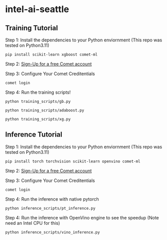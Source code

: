 # intel-ai-seattle

## Training Tutorial 

Step 1: Install the dependencies to your Python enviornment (This repo was tested on Python3.11)

```console
pip install scikit-learn xgboost comet-ml
```

Step 2: [Sign-Up for a free Comet account](https://www.comet.com/signup?utm_source=intel_ai_dev_summit&utm_medium=github&utm_content=readme)

Step 3: Configure Your Comet Creditentials 

```console
comet login 
```

Step 4: Run the training scripts!

```console
python training_scripts/gb.py
```
```console
python training_scripts/adaboost.py
```
```console
python training_scripts/xg.py
```

## Inference Tutorial 

Step 1: Install the dependencies to your Python enviornment (This repo was tested on Python3.11)

```console
pip install torch torchvision scikit-learn openvino comet-ml
```

Step 2: [Sign-Up for a free Comet account](https://www.comet.com/signup?utm_source=intel_ai_dev_summit&utm_medium=github&utm_content=readme)

Step 3: Configure Your Comet Creditentials 

```console
comet login 
```

Step 4: Run the inference with native pytorch

```console
python inference_scripts/pt_inference.py
```

Step 4: Run the inference with OpenVino engine to see the speedup (Note need an Intel CPU for this)
```console
python inference_scripts/vino_inference.py
```
